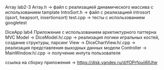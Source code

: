 Array lab2-3
Array.h -> файл с реализацией динамического массива с использованием tamplate
IntroSort.h -> файл с реализацией introsort (qsort, heapsort, insertionsort)
test.cpp -> тесты с использованием googletest

DiceApp lab4
Приложение с использованием архетиктурного паттерна MVC
Model -> DiceModel.h/.cpp -> реализация логики игральных костей, создание структуры, парсинг
View -> DiceChartView.h/.cpp -> реализация представления выходных данных модели
Controller -> MainWindow.h/.cpp -> получение инпута пользователя

ссылка на сборку приложения -> https://disk.yandex.ru/d/fOPrfpuii6IUtw

